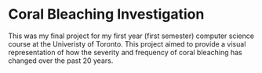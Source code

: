 # Coral Bleaching Investigation
This was my final project for my first year (first semester) computer science course at the Univeristy of Toronto. This project aimed to provide a visual representation of how the severity and frequency of coral bleaching has changed over the past 20 years.
